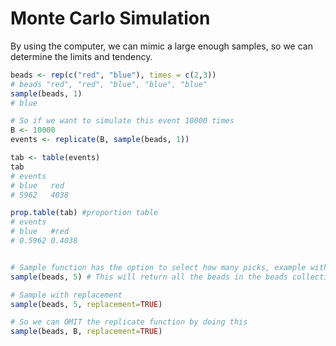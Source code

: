 # Monte Carlo Simulation

By using the computer, we can mimic a large enough samples, so we can determine the limits and tendency.


```r
beads <- rep(c("red", "blue"), times = c(2,3))
# beads "red", "red", "blue", "blue", "blue"
sample(beads, 1)
# blue

# So if we want to simulate this event 10000 times
B <- 10000
events <- replicate(B, sample(beads, 1)) 

tab <- table(events)
tab
# events
# blue   red
# 5962   4038

prop.table(tab) #proportion table
# events
# blue   #red
# 0.5962 0.4038


# Sample function has the option to select how many picks, example without replacement (default)
sample(beads, 5) # This will return all the beads in the beads collection

# Sample with replacement
sample(beads, 5, replacement=TRUE)

# So we can OMIT the replicate function by doing this
sample(beads, B, replacement=TRUE)

```

